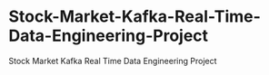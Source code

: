 # Stock-Market-Kafka-Real-Time-Data-Engineering-Project
Stock Market Kafka Real Time Data Engineering Project
